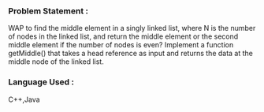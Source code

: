 ### Problem Statement :
WAP to find the middle element in a singly linked list, where N is the number of nodes in the linked list, and return the middle element or the second middle element if the number of nodes is even? Implement a function getMiddle() that takes a head reference as input and returns the data at the middle node of the linked list.

### Language Used :
C++,Java
